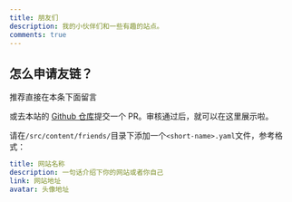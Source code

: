 ```yaml
---
title: 朋友们
description: 我的小伙伴们和一些有趣的站点。
comments: true
---
```


## 怎么申请友链？

推荐直接在本条下面留言

或去本站的 [Github 仓库](https://github.com/fmgjz/astro-gyoza/tree/main/src/content/friends)提交一个 PR。审核通过后，就可以在这里展示啦。

请在`/src/content/friends/`目录下添加一个`<short-name>.yaml`文件，参考格式：

```yml
title: 网站名称
description: 一句话介绍下你的网站或者你自己
link: 网站地址
avatar: 头像地址
```
